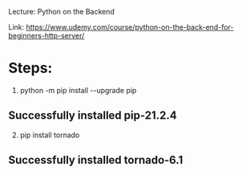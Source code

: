 Lecture: Python on the Backend

Link: https://www.udemy.com/course/python-on-the-back-end-for-beginners-http-server/

# Steps:
1. python -m pip install --upgrade pip
## Successfully installed pip-21.2.4
2. pip install tornado
## Successfully installed tornado-6.1

